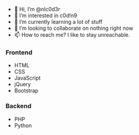 - 👋 Hi, I’m @nlc0d3r
- 👀 I’m interested in c0d!n9
- 🌱 I’m currently learning a lot of stuff
- 💞️ I’m looking to collaborate on nothing right now
- 📫 How to reach me? I like to stay unreachable.

### Frontend
- HTML
- CSS
- JavaScript
- jQuery
- Bootstrap

### Backend
- PHP
- Python

<!---
nlc0d3r/nlc0d3r is a ✨ special ✨ repository because its `README.md` (this file) appears on your GitHub profile.
You can click the Preview link to take a look at your changes.
--->
